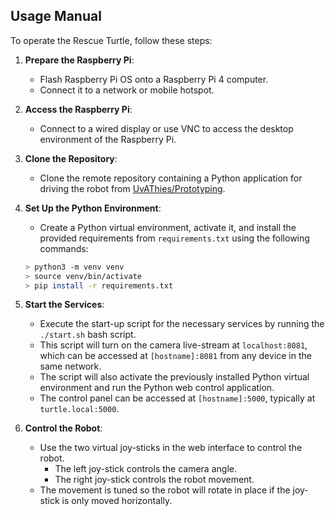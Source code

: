 ## Usage Manual

To operate the Rescue Turtle, follow these steps:

1. **Prepare the Raspberry Pi**:
    - Flash Raspberry Pi OS onto a Raspberry Pi 4 computer.
    - Connect it to a network or mobile hotspot.

2. **Access the Raspberry Pi**:
    - Connect to a wired display or use VNC to access the desktop environment of the Raspberry Pi.

3. **Clone the Repository**:
    - Clone the remote repository containing a Python application for driving the robot from [UvAThies/Prototyping](https://github.com/UvAThies/Prototyping).

4. **Set Up the Python Environment**:
    - Create a Python virtual environment, activate it, and install the provided requirements from `requirements.txt` using the following commands:
    ```bash
    > python3 -m venv venv
    > source venv/bin/activate
    > pip install -r requirements.txt
    ```

5. **Start the Services**:
    - Execute the start-up script for the necessary services by running the `./start.sh` bash script.
    - This script will turn on the camera live-stream at `localhost:8081`, which can be accessed at `[hostname]:8081` from any device in the same network.
    - The script will also activate the previously installed Python virtual environment and run the Python web control application.
    - The control panel can be accessed at `[hostname]:5000`, typically at `turtle.local:5000`.

6. **Control the Robot**:
    - Use the two virtual joy-sticks in the web interface to control the robot.
        - The left joy-stick controls the camera angle.
        - The right joy-stick controls the robot movement.
    - The movement is tuned so the robot will rotate in place if the joy-stick is only moved horizontally.
